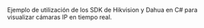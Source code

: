 Ejemplo de utilización de los SDK de Hikvision y Dahua en C# para visualizar cámaras IP en tiempo real. 